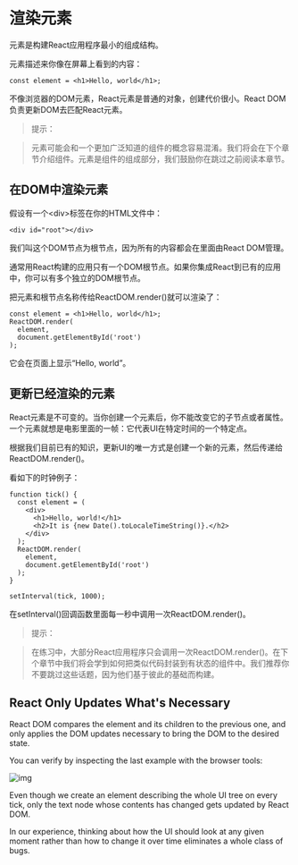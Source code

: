 # __渲染元素__
元素是构建React应用程序最小的组成结构。

元素描述来你像在屏幕上看到的内容：
```
const element = <h1>Hello, world</h1>;
```
不像浏览器的DOM元素，React元素是普通的对象，创建代价很小。React DOM负责更新DOM去匹配React元素。

> 提示：

> 元素可能会和一个更加广泛知道的组件的概念容易混淆。我们将会在下个章节介绍组件。元素是组件的组成部分，我们鼓励你在跳过之前阅读本章节。

## __在DOM中渲染元素__

假设有一个\<div\>标签在你的HTML文件中：

```
<div id="root"></div>
```

我们叫这个DOM节点为根节点，因为所有的内容都会在里面由React DOM管理。

通常用React构建的应用只有一个DOM根节点。如果你集成React到已有的应用中，你可以有多个独立的DOM根节点。

把元素和根节点名称传给ReactDOM.render()就可以渲染了：

```
const element = <h1>Hello, world</h1>;
ReactDOM.render(
  element,
  document.getElementById('root')
);
```

它会在页面上显示“Hello, world”。

## __更新已经渲染的元素__

React元素是不可变的。当你创建一个元素后，你不能改变它的子节点或者属性。一个元素就想是电影里面的一帧：它代表UI在特定时间的一个特定点。

根据我们目前已有的知识，更新UI的唯一方式是创建一个新的元素，然后传递给ReactDOM.render()。

看如下的时钟例子：
```
function tick() {
  const element = (
    <div>
      <h1>Hello, world!</h1>
      <h2>It is {new Date().toLocaleTimeString()}.</h2>
    </div>
  );
  ReactDOM.render(
    element,
    document.getElementById('root')
  );
}

setInterval(tick, 1000);
```

在setInterval()回调函数里面每一秒中调用一次ReactDOM.render()。

> 提示：

> 在练习中，大部分React应用程序只会调用一次ReactDOM.render()。在下个章节中我们将会学到如何把类似代码封装到有状态的组件中。我们推荐你不要跳过这些话题，因为他们基于彼此的基础而构建。

## __React Only Updates What's Necessary__

React DOM compares the element and its children to the previous one, and only applies the DOM updates necessary to bring the DOM to the desired state.

You can verify by inspecting the last example with the browser tools:

![img](https://reactjs.org/c158617ed7cc0eac8f58330e49e48224.gif)

Even though we create an element describing the whole UI tree on every tick, only the text node whose contents has changed gets updated by React DOM.

In our experience, thinking about how the UI should look at any given moment rather than how to change it over time eliminates a whole class of bugs.